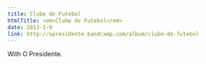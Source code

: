 ```yaml
---
title: Clube de Futebol
htmlTitle: <em>Clube de Futebol</em>
date: 2013-1-9
link: http://opresidente.bandcamp.com/album/clube-de-futebol
---
```


With O Presidente.
